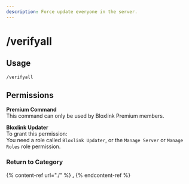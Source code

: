 ```yaml
---
description: Force update everyone in the server.
---
```


# /verifyall

## Usage

```
/verifyall
```

## Permissions

**Premium Command**\
This command can only be used by Bloxlink Premium members.

**Bloxlink Updater**\
To grant this permission:\
You need a role called `Bloxlink Updater`, or the `Manage Server` or `Manage Roles` role permission.

### Return to Category

{% content-ref url="./" %}
[.](./)
{% endcontent-ref %}
